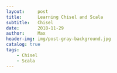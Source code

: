 ```yaml
---
layout:     post
title:      Learning Chisel and Scala
subtitle:   Chisel 
date:       2018-11-29
author:     Max
header-img: img/post-gray-background.jpg
catalog: true
tags:
    - Chisel
    - Scala
---   
```




